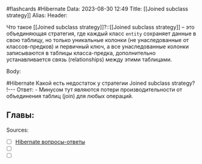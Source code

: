 #flashcards #Hibernate 
Data: 2023-08-30 12:49
Title: [[Joined subclass strategy]]
Alias:
Header:

Что такое [[Joined subclass strategy]]?::[[Joined subclass strategy]] – это объединяющая стратегия, где каждый класс `entity` сохраняет данные в свою таблицу, но только уникальные колонки (не унаследованные от классов-предков) и первичный ключ, а все унаследованные колонки записываются в таблицы класса-предка, дополнительно устанавливается связь (relationships) между этими таблицами.
<!--SR:!2023-11-03,10,750-->


Body:




#Hibernate 
Какой есть недостаток у стратегии Joined subclass strategy?
!---
Ответ:
	- Минусом тут являются потери производительности от объединения таблиц (join) для любых операций.
<!--SR:!2023-11-03,10,367-->



Главы:
-


Sources:
- [ ] [Hibernate вопросы-ответы](https://docs.google.com/document/d/104EUUT-gv7xSalJlJu0DInzlyCVFjC5Sz2gcDoVtfyE/edit)
- [ ] []()
- [ ] []()
